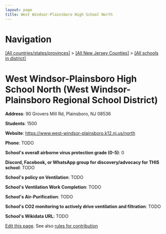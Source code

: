 ```yaml
---
layout: page
title: West Windsor-Plainsboro High School North
---
```

# Navigation

[[All countries/states/provinces]](../../..) > [[All New Jersey Counties]](../..) > [[All schools in district]](..)

# West Windsor-Plainsboro High School North (West Windsor-Plainsboro Regional School District)

**Address**: 90 Grovers Mill Rd, Plainsboro, NJ 08536

**Students**: 1500

**Website**: <https://www.west-windsor-plainsboro.k12.nj.us/north>

**Phone**: TODO

**School's overall airborne virus protection grade (0-5)**: 0

**Discord, Facebook, or WhatsApp group for discovery/advocacy for THIS school**: TODO

**School's policy on Ventilation**: TODO

**School's Ventilation Work Completion**: TODO

**School's Air-Purification**: TODO

**School's CO2 monitoring to actively drive ventilation and filtration**: TODO

**School's Wikidata URL**: TODO


[Edit this page](https://github.com/ventilate-schools/NJ/edit/main/./West_Windsor-Plainsboro_Regional_School_District/West_Windsor-Plainsboro_High_School_North.md). See also [rules for contribution](../../../contribution-rules/)